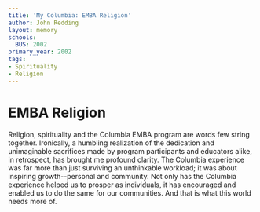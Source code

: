 ```yaml
---
title: 'My Columbia: EMBA Religion'
author: John Redding
layout: memory
schools:
  BUS: 2002
primary_year: 2002
tags:
- Spirituality
- Religion
---
```

# EMBA Religion

Religion, spirituality and the Columbia EMBA program are words few string together.  Ironically, a humbling realization of the dedication and unimaginable sacrifices made by program participants and educators alike, in retrospect, has brought me profound clarity.  The Columbia experience was far more than just surviving an unthinkable workload; it was about inspiring growth--personal and community. Not only has the Columbia experience helped us to prosper as individuals, it has encouraged and enabled us to do the same for our communities.  And that is what this world needs more of.
